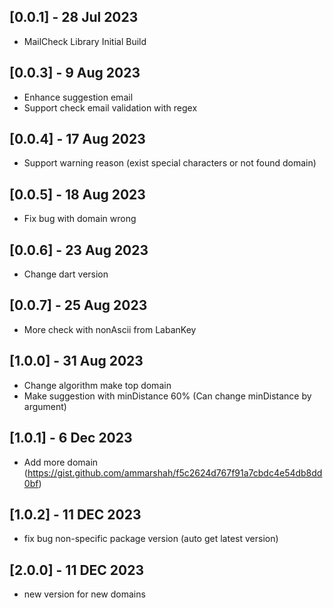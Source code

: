 ## [0.0.1] - 28 Jul 2023

* MailCheck Library Initial Build

## [0.0.3] - 9 Aug 2023
* Enhance suggestion email
* Support check email validation with regex

## [0.0.4] - 17 Aug 2023
* Support warning reason (exist special characters or not found domain)

## [0.0.5] - 18 Aug 2023
* Fix bug with domain wrong

## [0.0.6] - 23 Aug 2023
* Change dart version

## [0.0.7] - 25 Aug 2023
* More check with nonAscii from LabanKey

## [1.0.0] - 31 Aug 2023
* Change algorithm make top domain
* Make suggestion with minDistance 60% (Can change minDistance by argument)

## [1.0.1] - 6 Dec 2023
* Add more domain (https://gist.github.com/ammarshah/f5c2624d767f91a7cbdc4e54db8dd0bf)

## [1.0.2] - 11 DEC 2023
* fix bug non-specific package version (auto get latest version)

## [2.0.0] - 11 DEC 2023
* new version for new domains